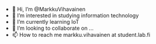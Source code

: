 - 👋 Hi, I’m @MarkkuVihavainen
- 👀 I’m interested in studying information technology
- 🌱 I’m currently learning IoT
- 💞️ I’m looking to collaborate on ...
- 📫 How to reach me markku.vihavainen at student.lab.fi

<!---
MarkkuVihavainen/MarkkuVihavainen is a ✨ special ✨ repository because its `README.md` (this file) appears on your GitHub profile.
You can click the Preview link to take a look at your changes.
--->

